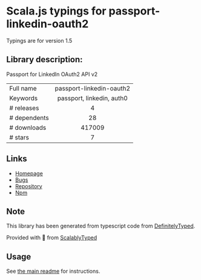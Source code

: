 
# Scala.js typings for passport-linkedin-oauth2

Typings are for version 1.5

## Library description:
Passport for LinkedIn OAuth2 API v2

|                    |                 |
| ------------------ | :-------------: |
| Full name          | passport-linkedin-oauth2 |
| Keywords           | passport, linkedin, auth0 |
| # releases         | 4 |
| # dependents       | 28 |
| # downloads        | 417009 |
| # stars            | 7 |

## Links
- [Homepage](https://github.com/auth0/passport-linkedin-oauth2#readme)
- [Bugs](https://github.com/auth0/passport-linkedin-oauth2/issues)
- [Repository](https://github.com/auth0/passport-linkedin-oauth2)
- [Npm](https://www.npmjs.com/package/passport-linkedin-oauth2)
    


## Note
This library has been generated from typescript code from [DefinitelyTyped](https://definitelytyped.org).

Provided with :purple_heart: from [ScalablyTyped](https://github.com/oyvindberg/ScalablyTyped)

## Usage
See [the main readme](../../readme.md) for instructions.


